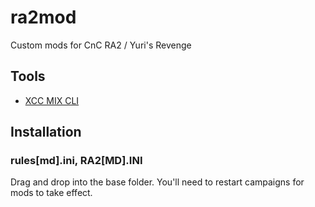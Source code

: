 # ra2mod
Custom mods for CnC RA2 / Yuri's Revenge

## Tools
* [XCC MIX CLI](https://xhp.xwis.net/)


## Installation

### rules[md].ini, RA2[MD].INI

Drag and drop into the base folder. You'll need to restart campaigns for mods to take effect.
